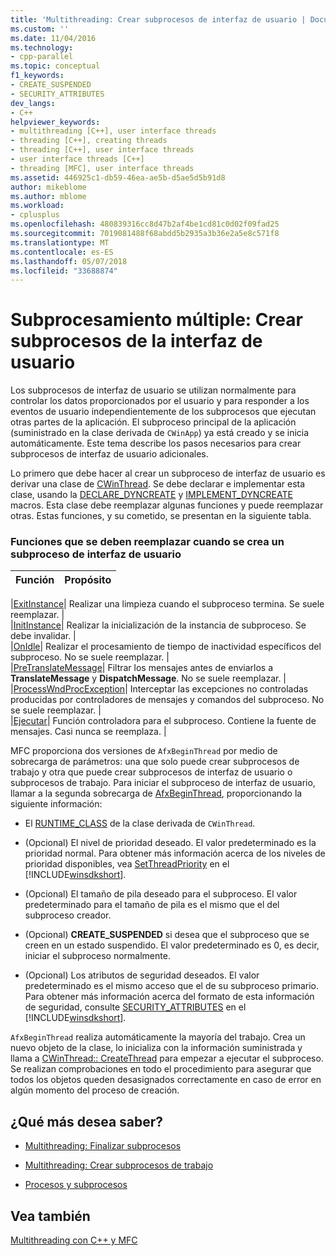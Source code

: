 ```yaml
---
title: 'Multithreading: Crear subprocesos de interfaz de usuario | Documentos de Microsoft'
ms.custom: ''
ms.date: 11/04/2016
ms.technology:
- cpp-parallel
ms.topic: conceptual
f1_keywords:
- CREATE_SUSPENDED
- SECURITY_ATTRIBUTES
dev_langs:
- C++
helpviewer_keywords:
- multithreading [C++], user interface threads
- threading [C++], creating threads
- threading [C++], user interface threads
- user interface threads [C++]
- threading [MFC], user interface threads
ms.assetid: 446925c1-db59-46ea-ae5b-d5ae5d5b91d8
author: mikeblome
ms.author: mblome
ms.workload:
- cplusplus
ms.openlocfilehash: 480839316cc8d47b2af4be1cd81c0d02f09fad25
ms.sourcegitcommit: 7019081488f68abdd5b2935a3b36e2a5e8c571f8
ms.translationtype: MT
ms.contentlocale: es-ES
ms.lasthandoff: 05/07/2018
ms.locfileid: "33688874"
---
```

# <a name="multithreading-creating-user-interface-threads"></a>Subprocesamiento múltiple: Crear subprocesos de la interfaz de usuario
Los subprocesos de interfaz de usuario se utilizan normalmente para controlar los datos proporcionados por el usuario y para responder a los eventos de usuario independientemente de los subprocesos que ejecutan otras partes de la aplicación. El subproceso principal de la aplicación (suministrado en la clase derivada de `CWinApp`) ya está creado y se inicia automáticamente. Este tema describe los pasos necesarios para crear subprocesos de interfaz de usuario adicionales.  
  
 Lo primero que debe hacer al crear un subproceso de interfaz de usuario es derivar una clase de [CWinThread](../mfc/reference/cwinthread-class.md). Se debe declarar e implementar esta clase, usando la [DECLARE_DYNCREATE](../mfc/reference/run-time-object-model-services.md#declare_dyncreate) y [IMPLEMENT_DYNCREATE](../mfc/reference/run-time-object-model-services.md#implement_dyncreate) macros. Esta clase debe reemplazar algunas funciones y puede reemplazar otras. Estas funciones, y su cometido, se presentan en la siguiente tabla.  
  
### <a name="functions-to-override-when-creating-a-user-interface-thread"></a>Funciones que se deben reemplazar cuando se crea un subproceso de interfaz de usuario  
  
|Función|Propósito|  
|--------------|-------------|  

|[ExitInstance](../mfc/reference/cwinthread-class.md#exitinstance)| Realizar una limpieza cuando el subproceso termina. Se suele reemplazar. |  
|[InitInstance](../mfc/reference/cwinthread-class.md#initinstance)| Realizar la inicialización de la instancia de subproceso. Se debe invalidar. |  
|[OnIdle](../mfc/reference/cwinthread-class.md#onidle)| Realizar el procesamiento de tiempo de inactividad específicos del subproceso. No se suele reemplazar. |  
|[PreTranslateMessage](../mfc/reference/cwinthread-class.md#pretranslatemessage)| Filtrar los mensajes antes de enviarlos a **TranslateMessage** y **DispatchMessage**. No se suele reemplazar. |  
|[ProcessWndProcException](../mfc/reference/cwinthread-class.md#processwndprocexception)| Interceptar las excepciones no controladas producidas por controladores de mensajes y comandos del subproceso. No se suele reemplazar. |  
|[Ejecutar](../mfc/reference/cwinthread-class.md#run)| Función controladora para el subproceso. Contiene la fuente de mensajes. Casi nunca se reemplaza. |  

  
 MFC proporciona dos versiones de `AfxBeginThread` por medio de sobrecarga de parámetros: una que solo puede crear subprocesos de trabajo y otra que puede crear subprocesos de interfaz de usuario o subprocesos de trabajo. Para iniciar el subproceso de interfaz de usuario, llamar a la segunda sobrecarga de [AfxBeginThread](../mfc/reference/application-information-and-management.md#afxbeginthread), proporcionando la siguiente información:  
  
-   El [RUNTIME_CLASS](../mfc/reference/run-time-object-model-services.md#runtime_class) de la clase derivada de `CWinThread`.  
  
-   (Opcional) El nivel de prioridad deseado. El valor predeterminado es la prioridad normal. Para obtener más información acerca de los niveles de prioridad disponibles, vea [SetThreadPriority](http://msdn.microsoft.com/library/windows/desktop/ms686277) en el [!INCLUDE[winsdkshort](../atl-mfc-shared/reference/includes/winsdkshort_md.md)].  
  
-   (Opcional) El tamaño de pila deseado para el subproceso. El valor predeterminado para el tamaño de pila es el mismo que el del subproceso creador.  
  
-   (Opcional) **CREATE_SUSPENDED** si desea que el subproceso que se creen en un estado suspendido. El valor predeterminado es 0, es decir, iniciar el subproceso normalmente.  
  
-   (Opcional) Los atributos de seguridad deseados. El valor predeterminado es el mismo acceso que el de su subproceso primario. Para obtener más información acerca del formato de esta información de seguridad, consulte [SECURITY_ATTRIBUTES](http://msdn.microsoft.com/library/windows/desktop/aa379560) en el [!INCLUDE[winsdkshort](../atl-mfc-shared/reference/includes/winsdkshort_md.md)].  
  
 `AfxBeginThread` realiza automáticamente la mayoría del trabajo. Crea un nuevo objeto de la clase, lo inicializa con la información suministrada y llama a [CWinThread:: CreateThread](../mfc/reference/cwinthread-class.md#createthread) para empezar a ejecutar el subproceso. Se realizan comprobaciones en todo el procedimiento para asegurar que todos los objetos queden desasignados correctamente en caso de error en algún momento del proceso de creación.  
  
## <a name="what-do-you-want-to-know-more-about"></a>¿Qué más desea saber?  
  
-   [Multithreading: Finalizar subprocesos](../parallel/multithreading-terminating-threads.md)  
  
-   [Multithreading: Crear subprocesos de trabajo](../parallel/multithreading-creating-worker-threads.md)  
  
-   [Procesos y subprocesos](http://msdn.microsoft.com/library/windows/desktop/ms684841)  
  
## <a name="see-also"></a>Vea también  
 [Multithreading con C++ y MFC](../parallel/multithreading-with-cpp-and-mfc.md)